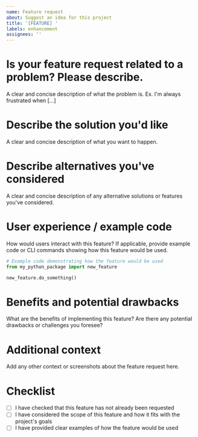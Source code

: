 ```yaml
---
name: Feature request
about: Suggest an idea for this project
title: '[FEATURE] '
labels: enhancement
assignees: ''
---
```


# Is your feature request related to a problem? Please describe.

A clear and concise description of what the problem is. Ex. I'm always frustrated when [...]

# Describe the solution you'd like

A clear and concise description of what you want to happen.

# Describe alternatives you've considered

A clear and concise description of any alternative solutions or features you've considered.

# User experience / example code

How would users interact with this feature? If applicable, provide example code or CLI commands showing how this feature would be used.

```python
# Example code demonstrating how the feature would be used
from my_python_package import new_feature

new_feature.do_something()
```

# Benefits and potential drawbacks

What are the benefits of implementing this feature? Are there any potential drawbacks or challenges you foresee?

# Additional context

Add any other context or screenshots about the feature request here.

# Checklist

- [ ] I have checked that this feature has not already been requested
- [ ] I have considered the scope of this feature and how it fits with the project's goals
- [ ] I have provided clear examples of how the feature would be used
